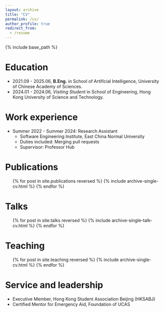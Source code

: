 ```yaml
---
layout: archive
title: "CV"
permalink: /cv/
author_profile: true
redirect_from:
  - /resume
---
```


{% include base_path %}

Education
======
* 2021.09 - 2025.06, **B.Eng.** in School of Artificial Intelligence, University of Chinese Academy of Sciences.
* 2024.01 - 2024.06, *Visiting Student* in School of Engineering, Hong Kong University of Science and Technology.

Work experience
======
* Summer 2022 - Summer 2024: Research Assistant
  * Software Engineering Institute, East China Normal University
  * Duties included: Merging pull requests
  * Supervisor: Professor Hub

Publications
======
  <ul>{% for post in site.publications reversed %}
    {% include archive-single-cv.html %}
  {% endfor %}</ul>
  
Talks
======
  <ul>{% for post in site.talks reversed %}
    {% include archive-single-talk-cv.html  %}
  {% endfor %}</ul>
  
Teaching
======
  <ul>{% for post in site.teaching reversed %}
    {% include archive-single-cv.html %}
  {% endfor %}</ul>
  
Service and leadership
======
* Executive Member, Hong Kong Student Association Beijing (HKSABJ)
* Certified Mentor for Emergency Aid, Foundation of UCAS
